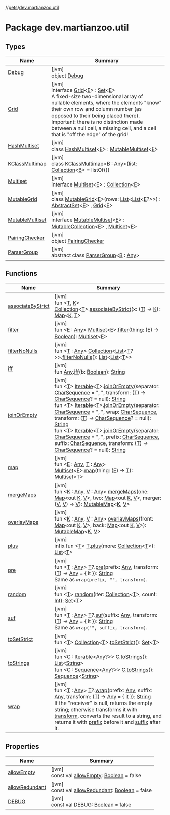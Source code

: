 //[pets](../../index.md)/[dev.martianzoo.util](index.md)

# Package dev.martianzoo.util

## Types

| Name | Summary |
|---|---|
| [Debug](-debug/index.md) | [jvm]<br>object [Debug](-debug/index.md) |
| [Grid](-grid/index.md) | [jvm]<br>interface [Grid](-grid/index.md)&lt;[E](-grid/index.md)&gt; : [Set](https://kotlinlang.org/api/latest/jvm/stdlib/kotlin.collections/-set/index.html)&lt;[E](-grid/index.md)&gt; <br>A fixed-size two-dimensional array of nullable elements, where the elements &quot;know&quot; their own row and column number (as opposed to their being placed there). Important: there is no distinction made between a null cell, a missing cell, and a cell that is &quot;off the edge&quot; of the grid! |
| [HashMultiset](-hash-multiset/index.md) | [jvm]<br>class [HashMultiset](-hash-multiset/index.md)&lt;[E](-hash-multiset/index.md)&gt; : [MutableMultiset](-mutable-multiset/index.md)&lt;[E](-hash-multiset/index.md)&gt; |
| [KClassMultimap](-k-class-multimap/index.md) | [jvm]<br>class [KClassMultimap](-k-class-multimap/index.md)&lt;[B](-k-class-multimap/index.md) : [Any](https://kotlinlang.org/api/latest/jvm/stdlib/kotlin/-any/index.html)&gt;(list: [Collection](https://kotlinlang.org/api/latest/jvm/stdlib/kotlin.collections/-collection/index.html)&lt;[B](-k-class-multimap/index.md)&gt; = listOf()) |
| [Multiset](-multiset/index.md) | [jvm]<br>interface [Multiset](-multiset/index.md)&lt;[E](-multiset/index.md)&gt; : [Collection](https://kotlinlang.org/api/latest/jvm/stdlib/kotlin.collections/-collection/index.html)&lt;[E](-multiset/index.md)&gt; |
| [MutableGrid](-mutable-grid/index.md) | [jvm]<br>class [MutableGrid](-mutable-grid/index.md)&lt;[E](-mutable-grid/index.md)&gt;(rows: [List](https://kotlinlang.org/api/latest/jvm/stdlib/kotlin.collections/-list/index.html)&lt;[List](https://kotlinlang.org/api/latest/jvm/stdlib/kotlin.collections/-list/index.html)&lt;[E](-mutable-grid/index.md)?&gt;&gt;) : [AbstractSet](https://kotlinlang.org/api/latest/jvm/stdlib/kotlin.collections/-abstract-set/index.html)&lt;[E](-mutable-grid/index.md)&gt; , [Grid](-grid/index.md)&lt;[E](-mutable-grid/index.md)&gt; |
| [MutableMultiset](-mutable-multiset/index.md) | [jvm]<br>interface [MutableMultiset](-mutable-multiset/index.md)&lt;[E](-mutable-multiset/index.md)&gt; : [MutableCollection](https://kotlinlang.org/api/latest/jvm/stdlib/kotlin.collections/-mutable-collection/index.html)&lt;[E](-mutable-multiset/index.md)&gt; , [Multiset](-multiset/index.md)&lt;[E](-mutable-multiset/index.md)&gt; |
| [PairingChecker](-pairing-checker/index.md) | [jvm]<br>object [PairingChecker](-pairing-checker/index.md) |
| [ParserGroup](-parser-group/index.md) | [jvm]<br>abstract class [ParserGroup](-parser-group/index.md)&lt;[B](-parser-group/index.md) : [Any](https://kotlinlang.org/api/latest/jvm/stdlib/kotlin/-any/index.html)&gt; |

## Functions

| Name | Summary |
|---|---|
| [associateByStrict](associate-by-strict.md) | [jvm]<br>fun &lt;[T](associate-by-strict.md), [K](associate-by-strict.md)&gt; [Collection](https://kotlinlang.org/api/latest/jvm/stdlib/kotlin.collections/-collection/index.html)&lt;[T](associate-by-strict.md)&gt;.[associateByStrict](associate-by-strict.md)(x: ([T](associate-by-strict.md)) -&gt; [K](associate-by-strict.md)): [Map](https://kotlinlang.org/api/latest/jvm/stdlib/kotlin.collections/-map/index.html)&lt;[K](associate-by-strict.md), [T](associate-by-strict.md)&gt; |
| [filter](filter.md) | [jvm]<br>fun &lt;[E](filter.md) : [Any](https://kotlinlang.org/api/latest/jvm/stdlib/kotlin/-any/index.html)&gt; [Multiset](-multiset/index.md)&lt;[E](filter.md)&gt;.[filter](filter.md)(thing: ([E](filter.md)) -&gt; [Boolean](https://kotlinlang.org/api/latest/jvm/stdlib/kotlin/-boolean/index.html)): [Multiset](-multiset/index.md)&lt;[E](filter.md)&gt; |
| [filterNoNulls](filter-no-nulls.md) | [jvm]<br>fun &lt;[T](filter-no-nulls.md) : [Any](https://kotlinlang.org/api/latest/jvm/stdlib/kotlin/-any/index.html)&gt; [Collection](https://kotlinlang.org/api/latest/jvm/stdlib/kotlin.collections/-collection/index.html)&lt;[List](https://kotlinlang.org/api/latest/jvm/stdlib/kotlin.collections/-list/index.html)&lt;[T](filter-no-nulls.md)?&gt;&gt;.[filterNoNulls](filter-no-nulls.md)(): [List](https://kotlinlang.org/api/latest/jvm/stdlib/kotlin.collections/-list/index.html)&lt;[List](https://kotlinlang.org/api/latest/jvm/stdlib/kotlin.collections/-list/index.html)&lt;[T](filter-no-nulls.md)&gt;&gt; |
| [iff](iff.md) | [jvm]<br>fun [Any](https://kotlinlang.org/api/latest/jvm/stdlib/kotlin/-any/index.html).[iff](iff.md)(b: [Boolean](https://kotlinlang.org/api/latest/jvm/stdlib/kotlin/-boolean/index.html)): [String](https://kotlinlang.org/api/latest/jvm/stdlib/kotlin/-string/index.html) |
| [joinOrEmpty](join-or-empty.md) | [jvm]<br>fun &lt;[T](join-or-empty.md)&gt; [Iterable](https://kotlinlang.org/api/latest/jvm/stdlib/kotlin.collections/-iterable/index.html)&lt;[T](join-or-empty.md)&gt;.[joinOrEmpty](join-or-empty.md)(separator: [CharSequence](https://kotlinlang.org/api/latest/jvm/stdlib/kotlin/-char-sequence/index.html) = &quot;, &quot;, transform: ([T](join-or-empty.md)) -&gt; [CharSequence](https://kotlinlang.org/api/latest/jvm/stdlib/kotlin/-char-sequence/index.html)? = null): [String](https://kotlinlang.org/api/latest/jvm/stdlib/kotlin/-string/index.html)<br>fun &lt;[T](join-or-empty.md)&gt; [Iterable](https://kotlinlang.org/api/latest/jvm/stdlib/kotlin.collections/-iterable/index.html)&lt;[T](join-or-empty.md)&gt;.[joinOrEmpty](join-or-empty.md)(separator: [CharSequence](https://kotlinlang.org/api/latest/jvm/stdlib/kotlin/-char-sequence/index.html) = &quot;, &quot;, wrap: [CharSequence](https://kotlinlang.org/api/latest/jvm/stdlib/kotlin/-char-sequence/index.html), transform: ([T](join-or-empty.md)) -&gt; [CharSequence](https://kotlinlang.org/api/latest/jvm/stdlib/kotlin/-char-sequence/index.html)? = null): [String](https://kotlinlang.org/api/latest/jvm/stdlib/kotlin/-string/index.html)<br>fun &lt;[T](join-or-empty.md)&gt; [Iterable](https://kotlinlang.org/api/latest/jvm/stdlib/kotlin.collections/-iterable/index.html)&lt;[T](join-or-empty.md)&gt;.[joinOrEmpty](join-or-empty.md)(separator: [CharSequence](https://kotlinlang.org/api/latest/jvm/stdlib/kotlin/-char-sequence/index.html) = &quot;, &quot;, prefix: [CharSequence](https://kotlinlang.org/api/latest/jvm/stdlib/kotlin/-char-sequence/index.html), suffix: [CharSequence](https://kotlinlang.org/api/latest/jvm/stdlib/kotlin/-char-sequence/index.html), transform: ([T](join-or-empty.md)) -&gt; [CharSequence](https://kotlinlang.org/api/latest/jvm/stdlib/kotlin/-char-sequence/index.html)? = null): [String](https://kotlinlang.org/api/latest/jvm/stdlib/kotlin/-string/index.html) |
| [map](map.md) | [jvm]<br>fun &lt;[E](map.md) : [Any](https://kotlinlang.org/api/latest/jvm/stdlib/kotlin/-any/index.html), [T](map.md) : [Any](https://kotlinlang.org/api/latest/jvm/stdlib/kotlin/-any/index.html)&gt; [Multiset](-multiset/index.md)&lt;[E](map.md)&gt;.[map](map.md)(thing: ([E](map.md)) -&gt; [T](map.md)): [Multiset](-multiset/index.md)&lt;[T](map.md)&gt; |
| [mergeMaps](merge-maps.md) | [jvm]<br>fun &lt;[K](merge-maps.md) : [Any](https://kotlinlang.org/api/latest/jvm/stdlib/kotlin/-any/index.html), [V](merge-maps.md) : [Any](https://kotlinlang.org/api/latest/jvm/stdlib/kotlin/-any/index.html)&gt; [mergeMaps](merge-maps.md)(one: [Map](https://kotlinlang.org/api/latest/jvm/stdlib/kotlin.collections/-map/index.html)&lt;out [K](merge-maps.md), [V](merge-maps.md)&gt;, two: [Map](https://kotlinlang.org/api/latest/jvm/stdlib/kotlin.collections/-map/index.html)&lt;out [K](merge-maps.md), [V](merge-maps.md)&gt;, merger: ([V](merge-maps.md), [V](merge-maps.md)) -&gt; [V](merge-maps.md)): [MutableMap](https://kotlinlang.org/api/latest/jvm/stdlib/kotlin.collections/-mutable-map/index.html)&lt;[K](merge-maps.md), [V](merge-maps.md)&gt; |
| [overlayMaps](overlay-maps.md) | [jvm]<br>fun &lt;[K](overlay-maps.md) : [Any](https://kotlinlang.org/api/latest/jvm/stdlib/kotlin/-any/index.html), [V](overlay-maps.md) : [Any](https://kotlinlang.org/api/latest/jvm/stdlib/kotlin/-any/index.html)&gt; [overlayMaps](overlay-maps.md)(front: [Map](https://kotlinlang.org/api/latest/jvm/stdlib/kotlin.collections/-map/index.html)&lt;out [K](overlay-maps.md), [V](overlay-maps.md)&gt;, back: [Map](https://kotlinlang.org/api/latest/jvm/stdlib/kotlin.collections/-map/index.html)&lt;out [K](overlay-maps.md), [V](overlay-maps.md)&gt;): [MutableMap](https://kotlinlang.org/api/latest/jvm/stdlib/kotlin.collections/-mutable-map/index.html)&lt;[K](overlay-maps.md), [V](overlay-maps.md)&gt; |
| [plus](plus.md) | [jvm]<br>infix fun &lt;[T](plus.md)&gt; [T](plus.md).[plus](plus.md)(more: [Collection](https://kotlinlang.org/api/latest/jvm/stdlib/kotlin.collections/-collection/index.html)&lt;[T](plus.md)&gt;): [List](https://kotlinlang.org/api/latest/jvm/stdlib/kotlin.collections/-list/index.html)&lt;[T](plus.md)&gt; |
| [pre](pre.md) | [jvm]<br>fun &lt;[T](pre.md) : [Any](https://kotlinlang.org/api/latest/jvm/stdlib/kotlin/-any/index.html)&gt; [T](pre.md)?.[pre](pre.md)(prefix: [Any](https://kotlinlang.org/api/latest/jvm/stdlib/kotlin/-any/index.html), transform: ([T](pre.md)) -&gt; [Any](https://kotlinlang.org/api/latest/jvm/stdlib/kotlin/-any/index.html) = { it }): [String](https://kotlinlang.org/api/latest/jvm/stdlib/kotlin/-string/index.html)<br>Same as `wrap(prefix, "", transform)`. |
| [random](random.md) | [jvm]<br>fun &lt;[T](random.md)&gt; [random](random.md)(iter: [Collection](https://kotlinlang.org/api/latest/jvm/stdlib/kotlin.collections/-collection/index.html)&lt;[T](random.md)&gt;, count: [Int](https://kotlinlang.org/api/latest/jvm/stdlib/kotlin/-int/index.html)): [Set](https://kotlinlang.org/api/latest/jvm/stdlib/kotlin.collections/-set/index.html)&lt;[T](random.md)&gt; |
| [suf](suf.md) | [jvm]<br>fun &lt;[T](suf.md) : [Any](https://kotlinlang.org/api/latest/jvm/stdlib/kotlin/-any/index.html)&gt; [T](suf.md)?.[suf](suf.md)(suffix: [Any](https://kotlinlang.org/api/latest/jvm/stdlib/kotlin/-any/index.html), transform: ([T](suf.md)) -&gt; [Any](https://kotlinlang.org/api/latest/jvm/stdlib/kotlin/-any/index.html) = { it }): [String](https://kotlinlang.org/api/latest/jvm/stdlib/kotlin/-string/index.html)<br>Same as `wrap("", suffix, transform)`. |
| [toSetStrict](to-set-strict.md) | [jvm]<br>fun &lt;[T](to-set-strict.md)&gt; [Collection](https://kotlinlang.org/api/latest/jvm/stdlib/kotlin.collections/-collection/index.html)&lt;[T](to-set-strict.md)&gt;.[toSetStrict](to-set-strict.md)(): [Set](https://kotlinlang.org/api/latest/jvm/stdlib/kotlin.collections/-set/index.html)&lt;[T](to-set-strict.md)&gt; |
| [toStrings](to-strings.md) | [jvm]<br>fun &lt;[C](to-strings.md) : [Iterable](https://kotlinlang.org/api/latest/jvm/stdlib/kotlin.collections/-iterable/index.html)&lt;[Any](https://kotlinlang.org/api/latest/jvm/stdlib/kotlin/-any/index.html)?&gt;&gt; [C](to-strings.md).[toStrings](to-strings.md)(): [List](https://kotlinlang.org/api/latest/jvm/stdlib/kotlin.collections/-list/index.html)&lt;[String](https://kotlinlang.org/api/latest/jvm/stdlib/kotlin/-string/index.html)&gt;<br>fun &lt;[C](to-strings.md) : [Sequence](https://kotlinlang.org/api/latest/jvm/stdlib/kotlin.sequences/-sequence/index.html)&lt;[Any](https://kotlinlang.org/api/latest/jvm/stdlib/kotlin/-any/index.html)?&gt;&gt; [C](to-strings.md).[toStrings](to-strings.md)(): [Sequence](https://kotlinlang.org/api/latest/jvm/stdlib/kotlin.sequences/-sequence/index.html)&lt;[String](https://kotlinlang.org/api/latest/jvm/stdlib/kotlin/-string/index.html)&gt; |
| [wrap](wrap.md) | [jvm]<br>fun &lt;[T](wrap.md) : [Any](https://kotlinlang.org/api/latest/jvm/stdlib/kotlin/-any/index.html)&gt; [T](wrap.md)?.[wrap](wrap.md)(prefix: [Any](https://kotlinlang.org/api/latest/jvm/stdlib/kotlin/-any/index.html), suffix: [Any](https://kotlinlang.org/api/latest/jvm/stdlib/kotlin/-any/index.html), transform: ([T](wrap.md)) -&gt; [Any](https://kotlinlang.org/api/latest/jvm/stdlib/kotlin/-any/index.html) = { it }): [String](https://kotlinlang.org/api/latest/jvm/stdlib/kotlin/-string/index.html)<br>If the &quot;receiver&quot; is null, returns the empty string; otherwise transforms it with [transform](wrap.md), converts the result to a string, and returns it with [prefix](wrap.md) before it and [suffix](wrap.md) after it. |

## Properties

| Name | Summary |
|---|---|
| [allowEmpty](allow-empty.md) | [jvm]<br>const val [allowEmpty](allow-empty.md): [Boolean](https://kotlinlang.org/api/latest/jvm/stdlib/kotlin/-boolean/index.html) = false |
| [allowRedundant](allow-redundant.md) | [jvm]<br>const val [allowRedundant](allow-redundant.md): [Boolean](https://kotlinlang.org/api/latest/jvm/stdlib/kotlin/-boolean/index.html) = false |
| [DEBUG](-d-e-b-u-g.md) | [jvm]<br>const val [DEBUG](-d-e-b-u-g.md): [Boolean](https://kotlinlang.org/api/latest/jvm/stdlib/kotlin/-boolean/index.html) = false |

